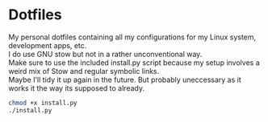 # Dotfiles

My personal dotfiles containing all my configurations for my Linux system, development apps, etc.  
I do use GNU stow but not in a rather unconventional way.  
Make sure to use the included install.py script because my setup involves a weird mix of Stow and regular symbolic links.  
Maybe I'll tidy it up again in the future. But probably uneccessary as it works it the way its supposed to already.

```sh
chmod +x install.py
./install.py
```

